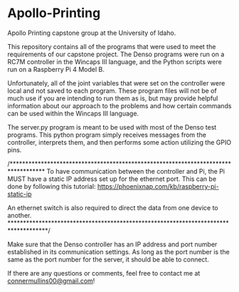 # Apollo-Printing
Apollo Printing capstone group at the University of Idaho.

This repository contains all of the programs that were used to meet the requirements of our capstone project. The Denso programs were run on a RC7M controller in the Wincaps III language, and the Python scripts were run on a Raspberry Pi 4 Model B.

Unfortunately, all of the joint variables that were set on the controller were local and not saved to each program. These program files will not be of much use if you are intending to run them as is, but may provide helpful information about our approach to the problems and how certain commands can be used within the Wincaps III language.

The server.py program is meant to be used with most of the Denso test programs. This python program simply receives messages from the controller, interprets them, and then performs some action utilizing the GPIO pins.

/***********************************************************************************
To have communication between the controller and Pi, the Pi MUST have a static IP address set up for the ethernet port. This can be done by following this tutorial: https://phoenixnap.com/kb/raspberry-pi-static-ip

An ethernet switch is also required to direct the data from one device to another. 
************************************************************************************/

Make sure that the Denso controller has an IP address and port number established in its communication settings. As long as the port number is the same as the port number for the server, it should be able to connect.

If there are any questions or comments, feel free to contact me at connermullins00@gmail.com!

